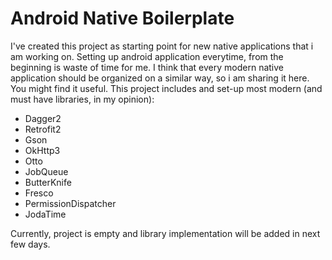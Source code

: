 # Android Native Boilerplate

I've created this project as starting point for new native applications that i am working on. Setting up android application everytime, from the beginning is waste of time for me.
I think that every modern native application should be organized on a similar way, so i am sharing it here. You might find it useful. This project includes and set-up most modern (and must have libraries, in my opinion):
- Dagger2
- Retrofit2
- Gson
- OkHttp3
- Otto
- JobQueue
- ButterKnife
- Fresco
- PermissionDispatcher
- JodaTime

Currently, project is empty and library implementation will be added in next few days.
